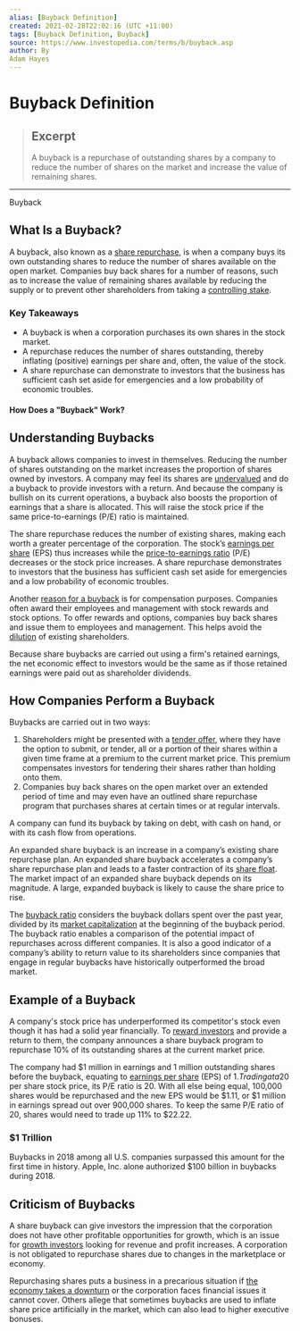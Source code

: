 ```yaml
---
alias: [Buyback Definition]
created: 2021-02-28T22:02:16 (UTC +11:00)
tags: [Buyback Definition, Buyback]
source: https://www.investopedia.com/terms/b/buyback.asp
author: By
Adam Hayes
---
```


# Buyback Definition

> ## Excerpt
> A buyback is a repurchase of outstanding shares by a company to reduce the number of shares on the market and increase the value of remaining shares.

---

Buyback
## What Is a Buyback?

A buyback, also known as a [share repurchase](https://www.investopedia.com/terms/s/sharerepurchase.asp), is when a company buys its own outstanding shares to reduce the number of shares available on the open market. Companies buy back shares for a number of reasons, such as to increase the value of remaining shares available by reducing the supply or to prevent other shareholders from taking a [controlling stake](https://www.investopedia.com/terms/c/controllinginterest.asp).

### Key Takeaways

-   A buyback is when a corporation purchases its own shares in the stock market.
-   A repurchase reduces the number of shares outstanding, thereby inflating (positive) earnings per share and, often, the value of the stock. 
-   A share repurchase can demonstrate to investors that the business has sufficient cash set aside for emergencies and a low probability of economic troubles.

#### How Does a "Buyback" Work?

## Understanding Buybacks

A buyback allows companies to invest in themselves. Reducing the number of shares outstanding on the market increases the proportion of shares owned by investors. A company may feel its shares are [undervalued](https://www.investopedia.com/terms/u/undervalued.asp) and do a buyback to provide investors with a return. And because the company is bullish on its current operations, a buyback also boosts the proportion of earnings that a share is allocated. This will raise the stock price if the same price-to-earnings (P/E) ratio is maintained.

The share repurchase reduces the number of existing shares, making each worth a greater percentage of the corporation. The stock’s [earnings per share](https://www.investopedia.com/terms/e/eps.asp) (EPS) thus increases while the [price-to-earnings ratio](https://www.investopedia.com/terms/p/price-earningsratio.asp) (P/E) decreases or the stock price increases. A share repurchase demonstrates to investors that the business has sufficient cash set aside for emergencies and a low probability of economic troubles.

Another [reason for a buyback](https://www.investopedia.com/ask/answers/040815/what-situations-does-it-benefit-company-buy-back-outstanding-shares.asp) is for compensation purposes. Companies often award their employees and management with stock rewards and stock options. To offer rewards and options, companies buy back shares and issue them to employees and management. This helps avoid the [dilution](https://www.investopedia.com/terms/d/dilution.asp) of existing shareholders. 

Because share buybacks are carried out using a firm's retained earnings, the net economic effect to investors would be the same as if those retained earnings were paid out as shareholder dividends.

## How Companies Perform a Buyback

Buybacks are carried out in two ways:

1.  Shareholders might be presented with a [tender offer](https://www.investopedia.com/terms/t/tenderoffer.asp), where they have the option to submit, or tender, all or a portion of their shares within a given time frame at a premium to the current market price. This premium compensates investors for tendering their shares rather than holding onto them.
2.  Companies buy back shares on the open market over an extended period of time and may even have an outlined share repurchase program that purchases shares at certain times or at regular intervals.

A company can fund its buyback by taking on debt, with cash on hand, or with its cash flow from operations.

An expanded share buyback is an increase in a company’s existing share repurchase plan. An expanded share buyback accelerates a company’s share repurchase plan and leads to a faster contraction of its [share float](https://www.investopedia.com/articles/basics/03/030703.asp). The market impact of an expanded share buyback depends on its magnitude. A large, expanded buyback is likely to cause the share price to rise.

The [buyback ratio](https://www.investopedia.com/terms/b/buyback-ratio.asp) considers the buyback dollars spent over the past year, divided by its [market capitalization](https://www.investopedia.com/terms/m/marketcapitalization.asp) at the beginning of the buyback period. The buyback ratio enables a comparison of the potential impact of repurchases across different companies. It is also a good indicator of a company’s ability to return value to its shareholders since companies that engage in regular buybacks have historically outperformed the broad market.

## Example of a Buyback 

A company's stock price has underperformed its competitor's stock even though it has had a solid year financially. To [reward investors](https://www.investopedia.com/articles/investing/123115/4-reasons-why-investors-buybacks.asp) and provide a return to them, the company announces a share buyback program to repurchase 10% of its outstanding shares at the current market price.

The company had $1 million in earnings and 1 million outstanding shares before the buyback, equating to [earnings per share](https://www.investopedia.com/terms/b/basic-earnings-per-share.asp) (EPS) of $1. Trading at a $20 per share stock price, its P/E ratio is 20. With all else being equal, 100,000 shares would be repurchased and the new EPS would be $1.11, or $1 million in earnings spread out over 900,000 shares. To keep the same P/E ratio of 20, shares would need to trade up 11% to $22.22. 

### $1 Trillion

Buybacks in 2018 among all U.S. companies surpassed this amount for the first time in history. Apple, Inc. alone authorized $100 billion in buybacks during 2018.

## Criticism of Buybacks

A share buyback can give investors the impression that the corporation does not have other profitable opportunities for growth, which is an issue for [growth investors](https://www.investopedia.com/terms/g/growthinvesting.asp) looking for revenue and profit increases. A corporation is not obligated to repurchase shares due to changes in the marketplace or economy.

Repurchasing shares puts a business in a precarious situation if [the economy takes a downturn](https://www.investopedia.com/articles/stocks/10/share-buybacks.asp) or the corporation faces financial issues it cannot cover. Others allege that sometimes buybacks are used to inflate share price artificially in the market, which can also lead to higher executive bonuses.

